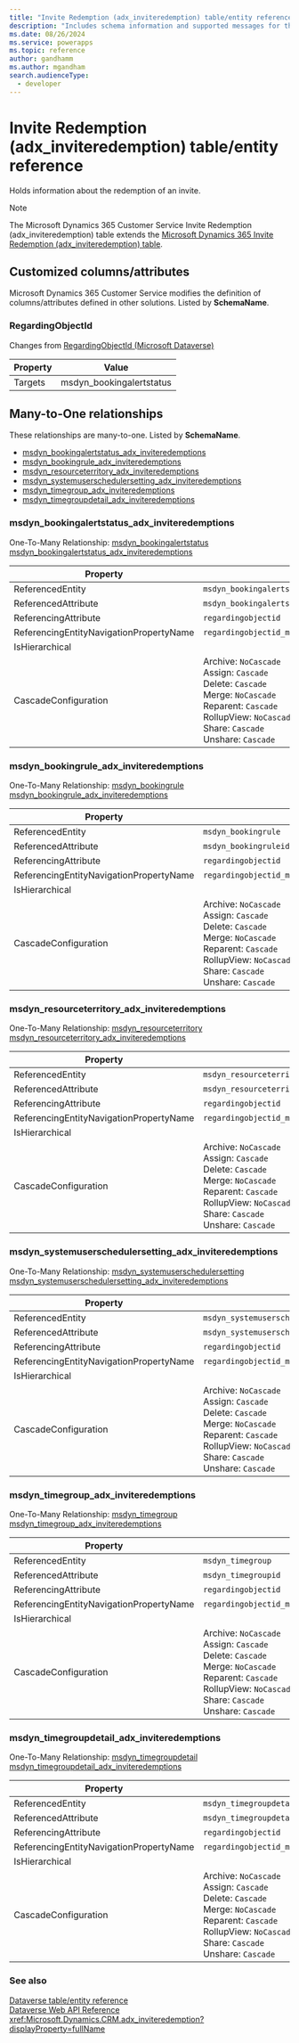 ```yaml
---
title: "Invite Redemption (adx_inviteredemption) table/entity reference (Microsoft Dynamics 365 Customer Service)"
description: "Includes schema information and supported messages for the Invite Redemption (adx_inviteredemption) table/entity with Microsoft Dynamics 365 Customer Service."
ms.date: 08/26/2024
ms.service: powerapps
ms.topic: reference
author: gandhamm
ms.author: mgandham
search.audienceType: 
  - developer
---
```


# Invite Redemption (adx_inviteredemption) table/entity reference

Holds information about the redemption of an invite.

> [!NOTE]
> The Microsoft Dynamics 365 Customer Service Invite Redemption (adx_inviteredemption) table extends the [Microsoft Dynamics 365 Invite Redemption (adx_inviteredemption) table](/dynamics365/developer/entities/adx_inviteredemption).



## Customized columns/attributes

Microsoft Dynamics 365 Customer Service modifies the definition of columns/attributes defined in other solutions. Listed by **SchemaName**.

### <a name="BKMK_RegardingObjectId"></a> RegardingObjectId

Changes from [RegardingObjectId (Microsoft Dataverse)](/power-apps/developer/data-platform/reference/entities/adx_inviteredemption#BKMK_RegardingObjectId)

|Property|Value|
|---|---|
|Targets|msdyn_bookingalertstatus|


## Many-to-One relationships

These relationships are many-to-one. Listed by **SchemaName**.

- [msdyn_bookingalertstatus_adx_inviteredemptions](#BKMK_msdyn_bookingalertstatus_adx_inviteredemptions)
- [msdyn_bookingrule_adx_inviteredemptions](#BKMK_msdyn_bookingrule_adx_inviteredemptions)
- [msdyn_resourceterritory_adx_inviteredemptions](#BKMK_msdyn_resourceterritory_adx_inviteredemptions)
- [msdyn_systemuserschedulersetting_adx_inviteredemptions](#BKMK_msdyn_systemuserschedulersetting_adx_inviteredemptions)
- [msdyn_timegroup_adx_inviteredemptions](#BKMK_msdyn_timegroup_adx_inviteredemptions)
- [msdyn_timegroupdetail_adx_inviteredemptions](#BKMK_msdyn_timegroupdetail_adx_inviteredemptions)

### <a name="BKMK_msdyn_bookingalertstatus_adx_inviteredemptions"></a> msdyn_bookingalertstatus_adx_inviteredemptions

One-To-Many Relationship: [msdyn_bookingalertstatus msdyn_bookingalertstatus_adx_inviteredemptions](msdyn_bookingalertstatus.md#BKMK_msdyn_bookingalertstatus_adx_inviteredemptions)

|Property|Value|
|---|---|
|ReferencedEntity|`msdyn_bookingalertstatus`|
|ReferencedAttribute|`msdyn_bookingalertstatusid`|
|ReferencingAttribute|`regardingobjectid`|
|ReferencingEntityNavigationPropertyName|`regardingobjectid_msdyn_bookingalertstatus_adx_inviteredemption`|
|IsHierarchical||
|CascadeConfiguration|Archive: `NoCascade`<br />Assign: `Cascade`<br />Delete: `Cascade`<br />Merge: `NoCascade`<br />Reparent: `Cascade`<br />RollupView: `NoCascade`<br />Share: `Cascade`<br />Unshare: `Cascade`|

### <a name="BKMK_msdyn_bookingrule_adx_inviteredemptions"></a> msdyn_bookingrule_adx_inviteredemptions

One-To-Many Relationship: [msdyn_bookingrule msdyn_bookingrule_adx_inviteredemptions](msdyn_bookingrule.md#BKMK_msdyn_bookingrule_adx_inviteredemptions)

|Property|Value|
|---|---|
|ReferencedEntity|`msdyn_bookingrule`|
|ReferencedAttribute|`msdyn_bookingruleid`|
|ReferencingAttribute|`regardingobjectid`|
|ReferencingEntityNavigationPropertyName|`regardingobjectid_msdyn_bookingrule_adx_inviteredemption`|
|IsHierarchical||
|CascadeConfiguration|Archive: `NoCascade`<br />Assign: `Cascade`<br />Delete: `Cascade`<br />Merge: `NoCascade`<br />Reparent: `Cascade`<br />RollupView: `NoCascade`<br />Share: `Cascade`<br />Unshare: `Cascade`|

### <a name="BKMK_msdyn_resourceterritory_adx_inviteredemptions"></a> msdyn_resourceterritory_adx_inviteredemptions

One-To-Many Relationship: [msdyn_resourceterritory msdyn_resourceterritory_adx_inviteredemptions](msdyn_resourceterritory.md#BKMK_msdyn_resourceterritory_adx_inviteredemptions)

|Property|Value|
|---|---|
|ReferencedEntity|`msdyn_resourceterritory`|
|ReferencedAttribute|`msdyn_resourceterritoryid`|
|ReferencingAttribute|`regardingobjectid`|
|ReferencingEntityNavigationPropertyName|`regardingobjectid_msdyn_resourceterritory_adx_inviteredemption`|
|IsHierarchical||
|CascadeConfiguration|Archive: `NoCascade`<br />Assign: `Cascade`<br />Delete: `Cascade`<br />Merge: `NoCascade`<br />Reparent: `Cascade`<br />RollupView: `NoCascade`<br />Share: `Cascade`<br />Unshare: `Cascade`|

### <a name="BKMK_msdyn_systemuserschedulersetting_adx_inviteredemptions"></a> msdyn_systemuserschedulersetting_adx_inviteredemptions

One-To-Many Relationship: [msdyn_systemuserschedulersetting msdyn_systemuserschedulersetting_adx_inviteredemptions](msdyn_systemuserschedulersetting.md#BKMK_msdyn_systemuserschedulersetting_adx_inviteredemptions)

|Property|Value|
|---|---|
|ReferencedEntity|`msdyn_systemuserschedulersetting`|
|ReferencedAttribute|`msdyn_systemuserschedulersettingid`|
|ReferencingAttribute|`regardingobjectid`|
|ReferencingEntityNavigationPropertyName|`regardingobjectid_msdyn_systemuserschedulersetting_adx_inviteredemption`|
|IsHierarchical||
|CascadeConfiguration|Archive: `NoCascade`<br />Assign: `Cascade`<br />Delete: `Cascade`<br />Merge: `NoCascade`<br />Reparent: `Cascade`<br />RollupView: `NoCascade`<br />Share: `Cascade`<br />Unshare: `Cascade`|

### <a name="BKMK_msdyn_timegroup_adx_inviteredemptions"></a> msdyn_timegroup_adx_inviteredemptions

One-To-Many Relationship: [msdyn_timegroup msdyn_timegroup_adx_inviteredemptions](msdyn_timegroup.md#BKMK_msdyn_timegroup_adx_inviteredemptions)

|Property|Value|
|---|---|
|ReferencedEntity|`msdyn_timegroup`|
|ReferencedAttribute|`msdyn_timegroupid`|
|ReferencingAttribute|`regardingobjectid`|
|ReferencingEntityNavigationPropertyName|`regardingobjectid_msdyn_timegroup_adx_inviteredemption`|
|IsHierarchical||
|CascadeConfiguration|Archive: `NoCascade`<br />Assign: `Cascade`<br />Delete: `Cascade`<br />Merge: `NoCascade`<br />Reparent: `Cascade`<br />RollupView: `NoCascade`<br />Share: `Cascade`<br />Unshare: `Cascade`|

### <a name="BKMK_msdyn_timegroupdetail_adx_inviteredemptions"></a> msdyn_timegroupdetail_adx_inviteredemptions

One-To-Many Relationship: [msdyn_timegroupdetail msdyn_timegroupdetail_adx_inviteredemptions](msdyn_timegroupdetail.md#BKMK_msdyn_timegroupdetail_adx_inviteredemptions)

|Property|Value|
|---|---|
|ReferencedEntity|`msdyn_timegroupdetail`|
|ReferencedAttribute|`msdyn_timegroupdetailid`|
|ReferencingAttribute|`regardingobjectid`|
|ReferencingEntityNavigationPropertyName|`regardingobjectid_msdyn_timegroupdetail_adx_inviteredemption`|
|IsHierarchical||
|CascadeConfiguration|Archive: `NoCascade`<br />Assign: `Cascade`<br />Delete: `Cascade`<br />Merge: `NoCascade`<br />Reparent: `Cascade`<br />RollupView: `NoCascade`<br />Share: `Cascade`<br />Unshare: `Cascade`|



### See also

[Dataverse table/entity reference](../about-entity-reference.md)  
[Dataverse Web API Reference](/power-apps/developer/data-platform/webapi/reference/about)   
<xref:Microsoft.Dynamics.CRM.adx_inviteredemption?displayProperty=fullName>
